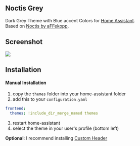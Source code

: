 ## Noctis Grey

Dark Grey Theme with Blue accent Colors for [Home Assistant](https://www.home-assistant.io).  
Based on [Noctis by aFFekopp](https://github.com/aFFekopp/noctis).

## Screenshot

![](https://raw.githubusercontent.com/chaptergy/noctis-grey/master/img/screenshot1.jpg)

## Installation

<!-- #### HACS

1. Go to the Community Store.
2. Search for `Noctis Grey`.
3. Navigate to `Noctis Grey`.
4. Press Install. -->

#### Manual Installation

1. copy the `themes` folder into your home-assistant folder
2. add this to your `configuration.yaml`

```yaml
frontend:
  themes: !include_dir_merge_named themes
```

3. restart home-assistant
4. select the theme in your user's profile (bottom left)

**Optional**: I recommend installing [Custom Header](https://github.com/maykar/custom-header)
